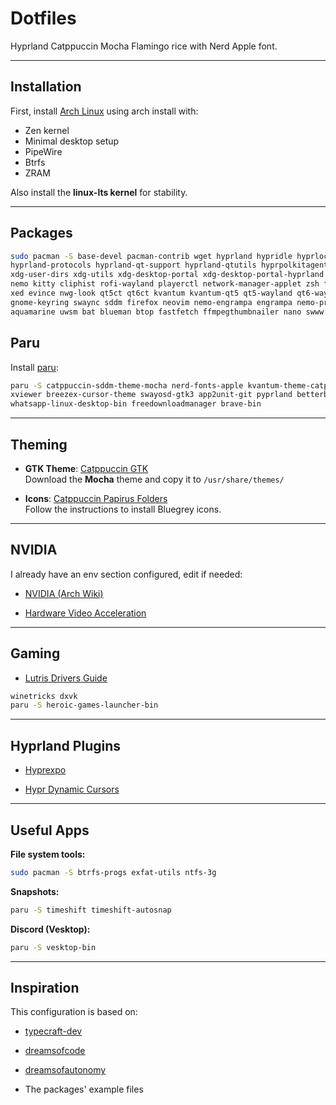 
# Dotfiles

Hyprland Catppuccin Mocha Flamingo rice with Nerd Apple font.

---

## Installation

First, install [Arch Linux](https://archlinux.org/) using arch install with:
- Zen kernel
- Minimal desktop setup
- PipeWire
- Btrfs
- ZRAM

Also install the **linux-lts kernel** for stability.

---

## Packages

```sh
sudo pacman -S base-devel pacman-contrib wget hyprland hypridle hyprlock hyprcursor hyprgraphics \
hyprland-protocols hyprland-qt-support hyprland-qtutils hyprpolkitagent hyprutils \
xdg-user-dirs xdg-utils xdg-desktop-portal xdg-desktop-portal-hyprland xdg-desktop-portal-gtk \
nemo kitty cliphist rofi-wayland playerctl network-manager-applet zsh fzf zoxide \
xed evince nwg-look qt5ct qt6ct kvantum kvantum-qt5 qt5-wayland qt6-wayland brightnessctl \
gnome-keyring swaync sddm firefox neovim nemo-engrampa engrampa nemo-preview vlc \
aquamarine uwsm bat blueman btop fastfetch ffmpegthumbnailer nano swww helix
```

## Paru

Install [paru](https://github.com/Morganamilo/paru):

```sh
paru -S catppuccin-sddm-theme-mocha nerd-fonts-apple kvantum-theme-catppuccin-git sddm-conf \
xviewer breezex-cursor-theme swayosd-gtk3 app2unit-git pyprland betterbird-bin \
whatsapp-linux-desktop-bin freedownloadmanager brave-bin
```

---

## Theming

- **GTK Theme**: [Catppuccin GTK](https://github.com/VanillaDaFur/catppuccin-gtk)  
    Download the **Mocha** theme and copy it to `/usr/share/themes/`
    
- **Icons**: [Catppuccin Papirus Folders](https://github.com/catppuccin/papirus-folders)  
    Follow the instructions to install Bluegrey icons.
    

---

## NVIDIA

I already have an env section configured, edit if needed:

- [NVIDIA (Arch Wiki)](https://wiki.archlinux.org/title/NVIDIA)
    
- [Hardware Video Acceleration](https://wiki.archlinux.org/title/Hardware_video_acceleration)  
    

---

## Gaming

- [Lutris Drivers Guide](https://github.com/lutris/docs/blob/master/InstallingDrivers.md)
    

```sh
winetricks dxvk
paru -S heroic-games-launcher-bin
```

---

## Hyprland Plugins

- [Hyprexpo](https://github.com/hyprwm/hyprland-plugins/tree/main/hyprexpo)
    
- [Hypr Dynamic Cursors](https://github.com/VirtCode/hypr-dynamic-cursors)
    

---

## Useful Apps

**File system tools:**

```sh
sudo pacman -S btrfs-progs exfat-utils ntfs-3g
```

**Snapshots:**

```sh
paru -S timeshift timeshift-autosnap
```

**Discord (Vesktop):**

```sh
paru -S vesktop-bin
```

---

## Inspiration

This configuration is based on:

- [typecraft-dev](https://github.com/typecraft-dev/dotfiles)
    
- [dreamsofcode](https://github.com/dreamsofcode-io/dotfiles)
    
- [dreamsofautonomy](https://github.com/dreamsofautonomy/dotfiles)
    
- The packages' example files
    

